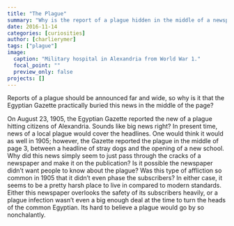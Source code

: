 ```yaml
---
title: "The Plague"
summary: "Why is the report of a plague hidden in the middle of a newspaper? Find out why."
date: 2016-11-14
categories: [curiosities]
author: [charlierymer]
tags: ["plague"]
image:
  caption: "Military hospital in Alexandria from World War 1."
  focal_point: ""
  preview_only: false
projects: []
---
```

Reports of a plague should be announced far and wide, so why is it that the Egyptian Gazette practically buried this news in the middle of the page?

On August 23, 1905, the Egyptian Gazette reported the new of a plague hitting citizens of Alexandria.  Sounds like big news right? In present time, news of a local plague would cover the headlines.  One would think it would as well in 1905; however, the Gazette reported the plague in the middle of page 3, between a headline of stray dogs and the opening of a new school.  Why did this news simply seem to just pass through the cracks of a newspaper and make it on the publication?  Is it possible the newspaper didn’t want people to know about the plague? Was this type of affliction so common in 1905 that it didn’t even phase the subscribers? In either case, it seems to be a pretty harsh place to live in compared to modern standards.  Either this newspaper overlooks the safety of its subscribers heavily, or a plague infection wasn’t even a big enough deal at the time to turn the heads of the common Egyptian.  Its hard to believe a plague would go by so nonchalantly.
